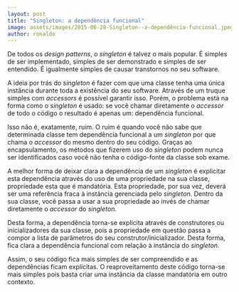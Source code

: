 ```yaml
---
layout: post
title: "Singleton: a dependência funcional"
image: assets/images/2015-06-28-Singleton--a-dependência-funcional.jpeg
author: ronaldo
---
```


De todos os *design patterns*, o *singleton* é talvez o mais
popular. É simples de ser implementado, simples de ser demonstrado e
simples de ser entendido. É igualmente simples de causar transtornos no
seu software.

A ideia por trás do *singleton* é fazer com que uma classe tenha uma
única instância durante toda a existência do seu software. Através de um
truque simples com *accessors* é possível garantir isso. Porém, o
problema está na forma como o *singleton* é usado: se você chamar
diretamente o *accessor* de todo o código o resultado é apenas um:
dependência funcional.

Isso não é, exatamente, ruim. O ruim é quando você não sabe que
determinada classe tem dependência funcional a um *singleton* por que
chama o *accessor* do mesmo dentro do seu código. Graças ao
encapsulamento, os métodos que fizerem uso do *singleton* podem nunca
ser identificados caso você não tenha o código-fonte da classe sob
exame.

A melhor forma de deixar clara a dependência de um *singleton* é
explicitar esta dependência através do uso de uma propriedade na sua
classe, propriedade esta que é mandatória. Esta propriedade, por sua
vez, deverá ser uma referência fraca à instância gerenciada pelo
*singleton.* Dentro da sua classe, você passa a usar a sua propriedade
ao invés de chamar diretamente o *accessor* do *singleton*.

Desta forma, a dependência torna-se explícita através de construtores ou
inicializadores da sua classe, pois a propriedade em questão passa a
compor a lista de parâmetros do seu construtor/inicializador. Desta
forma, fica clara a dependência funcional com relação à instância do
*singleton*.

Assim, o seu código fica mais simples de ser compreendido e as
dependências ficam explícitas. O reaproveitamento deste código torna-se
mais simples pois basta criar uma instância da classe mandatória em
outro contexto.
